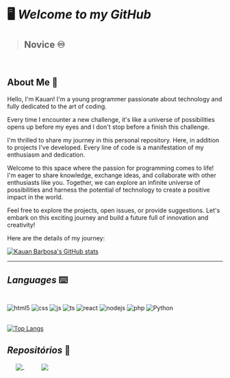 # 🖥️ *Welcome to my GitHub*
> ## Novice ♾️

<br/>

## About Me 📎

Hello, I'm Kauan! I'm a young programmer passionate about technology and fully dedicated to the art of coding.

Every time I encounter a new challenge, it's like a universe of possibilities opens up before my eyes and I don't stop before a finish this challenge.

I'm thrilled to share my journey in this personal repository. Here, in addition to projects I've developed. Every line of code is a manifestation of my enthusiasm and dedication.

Welcome to this space where the passion for programming comes to life! I'm eager to share knowledge, exchange ideas, and collaborate with other enthusiasts like you. Together, we can explore an infinite universe of possibilities and harness the potential of technology to create a positive impact in the world.

Feel free to explore the projects, open issues, or provide suggestions. Let's embark on this exciting journey and build a future full of innovation and creativity!

Here are the details of my journey:

[![Kauan Barbosa's GitHub stats](https://github-readme-stats.vercel.app/api?username=kauan02&show_icons=true&theme=tokyonight&locale=en)](https://github.com/kauan02)

***

## __*Languages*__ ⌨️

<div style="display: inline_block"> <br/>
  <img align="center" alt="html5" src="https://img.shields.io/badge/HTML5-E34F26?style=for-the-badge&logo=html5&logoColor=white" />
  <img align="center" alt="css" src="https://img.shields.io/badge/CSS3-1572B6?style=for-the-badge&logo=css3&logoColor=white" />
  <img align="center" alt="js" src="https://img.shields.io/badge/JavaScript-F7DF1E?style=for-the-badge&logo=javascript&logoColor=black" />
  <img align="center" alt="ts" src="https://img.shields.io/badge/TypeScript-007ACC?style=for-the-badge&logo=typescript&logoColor=white" />
  <img align="center" alt="react" src="https://img.shields.io/badge/React-20232A?style=for-the-badge&logo=react&logoColor=61DAFB" />
  <img align="center" alt="nodejs" src="https://img.shields.io/badge/Node.js-43853D?style=for-the-badge&logo=node.js&logoColor=white" />
  <img align="center" alt="php" src="https://img.shields.io/badge/PHP-777BB4?style=for-the-badge&logo=php&logoColor=white" />
  <img align="center" alt="Python" src="https://img.shields.io/badge/Python-07a5d2?style=for-the-badge&logo=python&logoColor=white" />
</div>

<br/>

[![Top Langs](https://github-readme-stats.vercel.app/api/top-langs/?username=kauan02&theme=tokyonight&locale=en)](https://github.com/kauan02)

## __*Repositórios*__ 💾

<div style="display: inline_block">
<a style="margin: 10px 20px" href="https://github.com/kauan02/First-Python-Projects">
  <img align="center" src="https://github-readme-stats.vercel.app/api/pin/?username=kauan02&repo=First-Python-Projects&theme=tokyonight" />
</a>
<a style="margin: 10px 20px" href="https://github.com/kauan02/Python_Pokedex_GUI">
  <img align="center" src="https://github-readme-stats.vercel.app/api/pin/?username=kauan02&repo=Python_Pokedex_GUI&theme=tokyonight" />
</a>
  
 </div>



